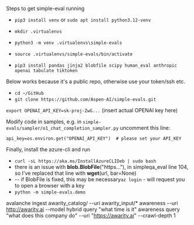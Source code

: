 Steps to get simple-eval running

- `pip3 install venv` or `sudo apt install python3.12-venv`

- `mkdir .virtualenvs`
- `python3 -m venv .virtualenvs\simple-evals`
- `source .virtualenvs/simple-evals/bin/activate`
- `pip3 install pandas jinja2 blobfile scipy human_eval anthropic openai tabulate tiktoken`

Below works because it's a public repo, otherwise use your token/ssh etc.
- `cd ~/GitHub`
- `git clone https://github.com/Aspen-AI/simple-evals.git`

`export OPENAI_API_KEY=sk-proj-ZwG...` (insert actual OPENAI key here)

Modify code in samples, e.g. in `simple-evals/sampler/o1_chat_completion_sampler.py` uncomment this line:

`api_key=os.environ.get("OPENAI_API_KEY")  # please set your API_KEY`

Finally, install the azure-cli and run

- `curl -sL https://aka.ms/InstallAzureCLIDeb | sudo bash`
- there is an issue with **blob.BlobFile**("https..."), in simpleqa_eval line 104, so I've replaced that line with **wget**(url, bar=None)
-  -- if BlobFile is fixed, this may be necessary`az login` - will request you to open a browser with a key
- `python -m simple-evals.demo`


avalanche ingest awarity_catalog/ --uri awarity_input/*
awareness --uri http://awarity.ai --model hybrid query "what time is it"
awareness query "what does this company do" --uri "https://awarity.ai" --crawl-depth 1
